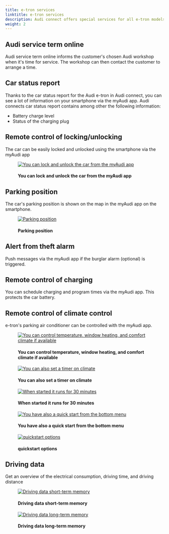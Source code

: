 ```yaml
---
title: e-tron services
linktitle: e-tron services
description: Audi connect offers special services for all e-tron models, which help, for example, in managing the vehicle status at a glance, including the charging status and the driving data of the vehicle.
weight: 2
---
```

<!-- markdownlint-disable MD033 -->

## Audi service term online

Audi service term online informs the customer's chosen Audi workshop when it's time for service. The workshop can then contact the customer to arrange a time.

## Car status report

Thanks to the car status report for the Audi e-tron in Audi connect, you can see a lot of information on your smartphone via the myAudi app. Audi connects car status report contains among other the following information:

- Battery charge level
- Status of the charging plug

## Remote control of locking/unlocking

The car can be easily locked and unlocked using the smartphone via the myAudi app

<figure>
    <a href="https://media.electrichasgoneaudi.net/multimedia/technology/audiconnect/etronservices/locking.jpg">
        <img src="https://media.electrichasgoneaudi.net/multimedia/technology/audiconnect/etronservices/lockings.jpg"
        class="img-fluid" alt="You can lock and unlock the car from the myAudi app" title="You can lock and unlock the car from the myAudi app">
    </a>
    <figcaption><h4>You can lock and unlock the car from the myAudi app</h4></figcaption>
</figure>

## Parking position

The car's parking position is shown on the map in the myAudi app on the smartphone.

<figure>
    <a href="https://media.electrichasgoneaudi.net/multimedia/technology/audiconnect/etronservices/parkingposition.jpg">
        <img src="https://media.electrichasgoneaudi.net/multimedia/technology/audiconnect/etronservices/parkingpositions.jpg"
        class="img-fluid" alt="Parking position" title="Parking position">
    </a>
    <figcaption><h4>Parking position</h4></figcaption>
</figure>

## Alert from theft alarm

Push messages via the myAudi app if the burglar alarm (optional) is triggered.

## Remote control of charging

You can schedule charging and program times via the myAudi app. This protects the car battery.

## Remote control of climate control

e-tron's parking air conditioner can be controlled with the myAudi app.

<figure>
    <a href="https://media.electrichasgoneaudi.net/multimedia/technology/audiconnect/etronservices/climatecontrol1.jpg">
        <img src="https://media.electrichasgoneaudi.net/multimedia/technology/audiconnect/etronservices/climatecontrol1s.jpg"
        class="img-fluid" alt="You can control temperature, window heating, and comfort climate if available" title="You can control temperature, window heating, and comfort climate if available">
    </a>
    <figcaption><h4>You can control temperature, window heating, and comfort climate if available</h4></figcaption>
</figure>

<figure>
    <a href="https://media.electrichasgoneaudi.net/multimedia/technology/audiconnect/etronservices/climatecontrol2.jpg">
        <img src="https://media.electrichasgoneaudi.net/multimedia/technology/audiconnect/etronservices/climatecontrol2s.jpg"
        class="img-fluid" alt="You can also set a timer on climate" title="You can also set a timer on climate">
    </a>
    <figcaption><h4>You can also set a timer on climate</h4></figcaption>
</figure>

<figure>
    <a href="https://media.electrichasgoneaudi.net/multimedia/technology/audiconnect/etronservices/climatecontrol3.jpg">
        <img src="https://media.electrichasgoneaudi.net/multimedia/technology/audiconnect/etronservices/climatecontrol3s.jpg"
        class="img-fluid" alt="When started it runs for 30 minutes" title="When started it runs for 30 minutes">
    </a>
    <figcaption><h4>When started it runs for 30 minutes</h4></figcaption>
</figure>

<figure>
    <a href="https://media.electrichasgoneaudi.net/multimedia/technology/audiconnect/etronservices/climatecontrol4.jpg">
        <img src="https://media.electrichasgoneaudi.net/multimedia/technology/audiconnect/etronservices/climatecontrol4s.jpg"
        class="img-fluid" alt="You have also a quick start from the bottom menu" title="You have also a quick start from the bottom menu">
    </a>
    <figcaption><h4>You have also a quick start from the bottom menu</h4></figcaption>
</figure>

<figure>
    <a href="https://media.electrichasgoneaudi.net/multimedia/technology/audiconnect/etronservices/climatecontrol5.jpg">
        <img src="https://media.electrichasgoneaudi.net/multimedia/technology/audiconnect/etronservices/climatecontrol5s.jpg"
        class="img-fluid" alt="quickstart options" title="quickstart options">
    </a>
    <figcaption><h4>quickstart options</h4></figcaption>
</figure>

## Driving data

Get an overview of the electrical consumption, driving time, and driving distance

<figure>
    <a href="https://media.electrichasgoneaudi.net/multimedia/technology/audiconnect/etronservices/drivingdata.jpg">
        <img src="https://media.electrichasgoneaudi.net/multimedia/technology/audiconnect/etronservices/drivingdatas.jpg"
        class="img-fluid" alt="Driving data short-term memory" title="Driving data short-term memory">
    </a>
    <figcaption><h4>Driving data short-term memory</h4></figcaption>
</figure>

<figure>
    <a href="https://media.electrichasgoneaudi.net/multimedia/technology/audiconnect/etronservices/drivingdata2.jpg">
        <img src="https://media.electrichasgoneaudi.net/multimedia/technology/audiconnect/etronservices/drivingdata2s.jpg"
        class="img-fluid" alt="Driving data long-term memory" title="Driving data long-term memory">
    </a>
    <figcaption><h4>Driving data long-term memory</h4></figcaption>
</figure>
